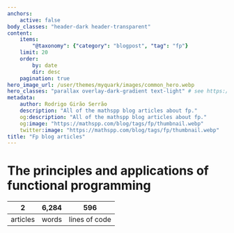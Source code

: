 ```yaml
---
anchors:
    active: false
body_classes: "header-dark header-transparent"
content:
    items:
        "@taxonomy": {"category": "blogpost", "tag": "fp"}
    limit: 20
    order:
        by: date
        dir: desc
    pagination: true
hero_image_url: /user/themes/myquark/images/common_hero.webp
hero_classes: "parallax overlay-dark-gradient text-light" # see https://demo.getgrav.org/blog-skeleton/blog/hero-classes
metadata:
    author: Rodrigo Girão Serrão
    description: "All of the mathspp blog articles about fp."
    og:description: "All of the mathspp blog articles about fp."
    og:image: "https://mathspp.com/blog/tags/fp/thumbnail.webp"
    twitter:image: "https://mathspp.com/blog/tags/fp/thumbnail.webp"
title: "Fp blog articles"
---
```



# The principles and applications of functional programming


<table class="stats-table">
    <thead>
        <tr>
            <th style="text-align: center;">2</th>
            <th style="text-align: center;">6,284</th>
            <th style="text-align: center;">596</th>
        </tr>
    </thead>
    <tbody>
        <tr>
            <td style="text-align: center;">articles</td>
            <td style="text-align: center;">words</td>
            <td style="text-align: center;">lines of code</td>
        </tr>
    </tbody>
</table>